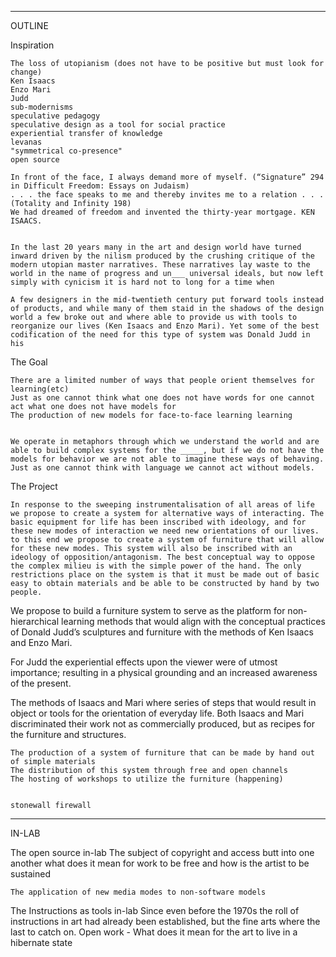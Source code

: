 ___________
OUTLINE

Inspiration

	The loss of utopianism (does not have to be positive but must look for change)
	Ken Isaacs 
	Enzo Mari
	Judd
	sub-modernisms
	speculative pedagogy
	speculative design as a tool for social practice  
	experiential transfer of knowledge 
	levanas 
	"symmetrical co-presence" 
	open source 
	
	In front of the face, I always demand more of myself. (“Signature” 294 in Difficult Freedom: Essays on Judaism) 
	. . . the face speaks to me and thereby invites me to a relation . . . (Totality and Infinity 198) 
	We had dreamed of freedom and invented the thirty-year mortgage. KEN ISAACS.


	In the last 20 years many in the art and design world have turned inward driven by the nilism produced by the crushing critique of the modern utopian master narratives. These narratives lay waste to the world in the name of progress and un___ universal ideals, but now left simply with cynicism it is hard not to long for a time when 
	
	A few designers in the mid-twentieth century put forward tools instead of products, and while many of them staid in the shadows of the design world a few broke out and where able to provide us with tools to reorganize our lives (Ken Isaacs and Enzo Mari). Yet some of the best codification of the need for this type of system was Donald Judd in his 


The Goal
	
	There are a limited number of ways that people orient themselves for learning(etc)
	Just as one cannot think what one does not have words for one cannot act what one does not have models for 
	The production of new models for face-to-face learning learning
	

	We operate in metaphors through which we understand the world and are able to build complex systems for the _____, but if we do not have the models for behavior we are not able to imagine these ways of behaving. Just as one cannot think with language we cannot act without models. 

The Project


	In response to the sweeping instrumentalisation of all areas of life we propose to create a system for alternative ways of interacting. The basic equipment for life has been inscribed with ideology, and for these new modes of interaction we need new orientations of our lives. to this end we propose to create a system of furniture that will allow for these new modes. This system will also be inscribed with an ideology of opposition/antagonism. The best conceptual way to oppose the complex milieu is with the simple power of the hand. The only restrictions place on the system is that it must be made out of basic easy to obtain materials and be able to be constructed by hand by two people.  
	
We propose to build a furniture system to serve as the platform for non-hierarchical learning methods that would align with the conceptual practices of Donald Judd’s sculptures and furniture with the methods of Ken Isaacs and Enzo Mari. 

For Judd the experiential effects upon the viewer were of utmost importance; resulting in a physical grounding and an increased awareness of the present.

The methods of Isaacs and Mari where series of steps that would result in object or tools for the orientation of everyday life. Both Isaacs and Mari discriminated their work not as commercially produced, but as recipes for the furniture and structures.


	The production of a system of furniture that can be made by hand out of simple materials 
	The distribution of this system through free and open channels
	The hosting of workshops to utilize the furniture (happening)


	stonewall firewall 




-----------
IN-LAB

The open source in-lab
	The subject of copyright and access butt into one another what does it mean for work to be free and how is the artist to be sustained 
	
	The application of new media modes to non-software models 




The Instructions as tools in-lab
	Since even before the 1970s the roll of instructions in art had already been established, but the fine arts where the last to catch on. 
	Open work - 
	What does it mean for the art to live in a hibernate state
	





